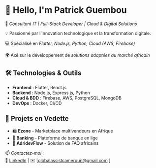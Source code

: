# 👋 Hello, I'm Patrick Guembou  

🚀 *Consultant IT | Full-Stack Developer | Cloud & Digital Solutions*  

💡 Passionné par l’innovation technologique et la transformation digitale.  

💻 Spécialisé en *Flutter, Node.js, Python, Cloud (AWS, Firebase)*  

🌍 Axé sur le développement de *solutions adaptées au marché africain* 

## 🛠️ Technologies & Outils  
- **Frontend** : Flutter, React.js  
- **Backend** : Node.js, Express.js, Python  
- **Cloud & BDD** : Firebase, AWS, PostgreSQL, MongoDB  
- **DevOps** : Docker, CI/CD  

## 📌 Projets en Vedette  
- 🛍️ **Ezone** - Marketplace multivendeurs en Afrique  
- 🏥 **Banking** - Plateforme de banque en lige  
- 🚚 **AdridevFlow** - Solution de FAQ  africains  

📫 *Contactez-moi* :  
💼 [LinkedIn](https://www.linkedin.com/in/patrick-guembou) | ✉️ [globalassistcameroun@gmail.com ]  

<!---
Gp237/Gp237 is a ✨ special ✨ repository because its `README.md` (this file) appears on your GitHub profile.
You can click the Preview link to take a look at your changes.
<script src="https://platform.linkedin.com/badges/js/profile.js" async defer type="text/javascript"></script>
--->
